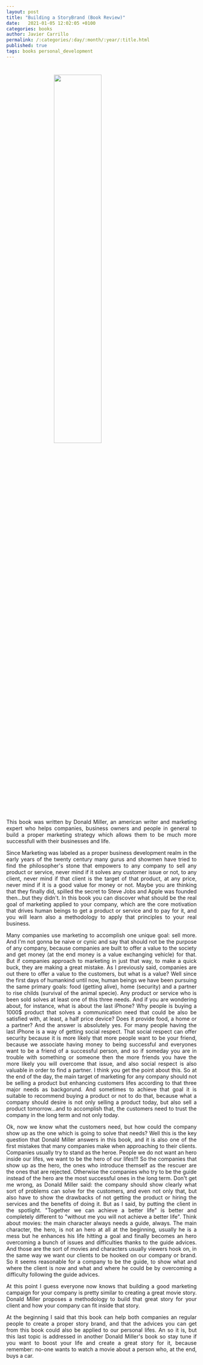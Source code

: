 ```yaml
---
layout: post
title: "Building a StoryBrand (Book Review)"
date:   2021-01-05 12:02:05 +0100
categories: books
author: Javier Carrillo
permalink: /:categories/:day/:month/:year/:title.html
published: true
tags: books personal_development 
---
```


<h1><img style="display: block; margin-left: auto; margin-right: auto; width: 50%" src="https://jcentercreation.github.io/JekyllPersonalWeb/assets/img/book-top.svg"></h1>

<p style="text-align: justify">This book was written by Donald Miller, an american writer and marketing expert who helps companies, business owners and people in general to build a proper marketing strategy which allows them to be much more successfull with their businesses and life.</p>

<p style="text-align: justify">Since Marketing was labeled as a proper business development realm in the early years of the twenty century many gurus and showmen have tried to find the philosopher's stone that empowers to any company to sell any product or service, never mind if it solves any customer issue or not, to any client, never mind if that client is the target of that product, at any price, never mind if it is a good value for money or not. Maybe you are thinking that they finally did, spilled the secret to Steve Jobs and Apple was founded then...but they didn't. In this book you can discover what should be the real goal of marketing applied to your company, which are the core motivation that drives human beings to get a product or service and to pay for it, and you will learn also a methodology to apply that principles to your real business.</p>

<p style="text-align: justify">Many companies use marketing to accomplish one unique goal: sell more. And I'm not gonna be naive or cynic and say that should not be the purpose of any company, because companies are built to offer a value to the society and get money (at the end money is a value exchanging vehicle) for that. But if companies approach to marketing in just that way, to make a quick buck, they are making a great mistake. As I previously said, companies are out there to offer a value to the customers, but what is a value? Well since the first days of humankind until now, human beings we have been pursuing the same primary goals: food (getting alive), home (security) and a partner to rise childs (survival of the animal specie). Any product or service who is been sold solves at least one of this three needs. And if you are wondering about, for instance, what is about the last iPhone? Why people is buying a 1000$ product that solves a communication need that could be also be satisfied with, at least, a half price device? Does it provide food, a home or a partner? And the answer is absolutely yes. For many people having the last iPhone is a way of getting social respect. That social respect can offer security because it is more likely that more people want to be your friend, because we associate having money to being successful and everyones want to be a friend of a successful person, and so if someday you are in trouble with something or someone then the more friends you have the more likely you will overcome that issue, and also social respect is also valuable in order to find a partner. I think you get the point about this. So at the end of the day, the main target of marketing for any company should not be selling a product but enhancing customers lifes according to that three major needs as backgorund. And sometimes to achieve that goal it is suitable to recommend buying a product or not to do that, because what a company should desire is not only selling a product today, but also sell a product tomorrow...and to accomplish that, the customers need to trust the company in the long term and not only today.</p>

<p style="text-align: justify">Ok, now we know what the customers need, but how could the company show up as the one which is going to solve that needs? Well this is the key question that Donald Miller answers in this book, and it is also one of the first mistakes that many companies make when approaching to their clients. Companies usually try to stand as the heroe. People we do not want an hero inside our lifes, we want to be the hero of our lifes!!! So the companies that show up as the hero, the ones who introduce themself as the rescuer are the ones that are rejected. Otherwise the companies who try to be the guide instead of the hero are the most successful ones in the long term. Don't get me wrong, as Donald Miller said: the company should show clearly what sort of problems can solve for the customers, and even not only that, but also have to show the drawbacks of not getting the product or hiring the services and the benefits of doing it. But as I said, by putting the client in the spotlight. "Together we can achieve a better life" is better and completely different to "without me you will not achieve a better life". Think about movies: the main character always needs a guide, always. The main character, the hero, is not an hero at all at the beginning, usually he is a mess but he enhances his life hitting a goal and finally becomes an hero overcoming a bunch of issues and difficulties thanks to the guide advices. And those are the sort of movies and characters usually viewers hook on, in the same way we want our clients to be hooked on our company or brand. So it seems reasonable for a company to be the guide, to show what and where the client is now and what and where he could be by overcoming a difficulty following the guide advices.</p>

<p style="text-align: justify">At this point I guess everyone now knows that building a good marketing campaign for your company is pretty similar to creating a great movie story. Donald Miller proposes a methodology to build that great story for your client and how your company can fit inside that story.</p>

<p style="text-align: justify">At the beginning I said that this book can help both companies an regular people to create a proper story brand, and that the advices you can get from this book could also be applied to our personal lifes. An so it is, but this last topic is addressed in another Donald Miller's book so stay tune if you want to boost your life and create a great story for it, because remember: no-one wants to watch a movie about a person who, at the end, buys a car.</p>
